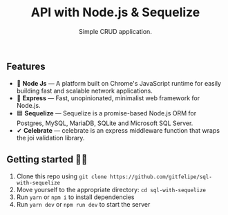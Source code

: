 <h1 align="center">
<br>
<br>
API with Node.js & Sequelize
</h1>

<p align="center">Simple CRUD application.</p>

<br>

## Features

- 💚 **Node Js** — A platform built on Chrome's JavaScript runtime for easily building fast and scalable network applications.
- 💨 **Express** — Fast, unopinionated, minimalist web framework for Node.js.
- 🟦 **Sequelize** — Sequelize is a promise-based Node.js ORM for Postgres, MySQL, MariaDB, SQLite and Microsoft SQL Server.
- ✔ **Celebrate** — celebrate is an express middleware function that wraps the joi validation library.

## Getting started 👨‍🔧

1. Clone this repo using `git clone https://github.com/gitfelipe/sql-with-sequelize`
2. Move yourself to the appropriate directory: `cd sql-with-sequelize`
3. Run `yarn` or `npm i` to install dependencies
4. Run `yarn dev` or `npm run dev` to start the server